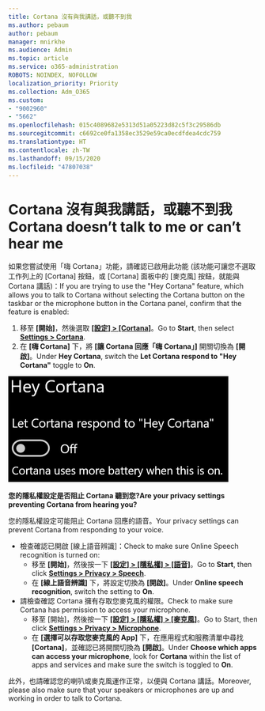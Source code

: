 ```yaml
---
title: Cortana 沒有與我講話，或聽不到我
ms.author: pebaum
author: pebaum
manager: mnirkhe
ms.audience: Admin
ms.topic: article
ms.service: o365-administration
ROBOTS: NOINDEX, NOFOLLOW
localization_priority: Priority
ms.collection: Adm_O365
ms.custom:
- "9002960"
- "5662"
ms.openlocfilehash: 015c4089682e5313d51a05223d82c5f3c29586db
ms.sourcegitcommit: c6692ce0fa1358ec3529e59ca0ecdfdea4cdc759
ms.translationtype: HT
ms.contentlocale: zh-TW
ms.lasthandoff: 09/15/2020
ms.locfileid: "47807038"
---
```

# <a name="cortana-doesnt-talk-to-me-or-cant-hear-me"></a><span data-ttu-id="68c21-102">Cortana 沒有與我講話，或聽不到我</span><span class="sxs-lookup"><span data-stu-id="68c21-102">Cortana doesn’t talk to me or can’t hear me</span></span>

<span data-ttu-id="68c21-103">如果您嘗試使用「嗨 Cortana」功能，請確認已啟用此功能 (該功能可讓您不選取工作列上的 [Cortana] 按鈕，或 [Cortana] 面板中的 [麥克風] 按鈕，就能與 Cortana 講話)：</span><span class="sxs-lookup"><span data-stu-id="68c21-103">If you are trying to use the "Hey Cortana" feature, which allows you to talk to Cortana without selecting the Cortana button on the taskbar or the microphone button in the Cortana panel, confirm that the feature is enabled:</span></span>

1. <span data-ttu-id="68c21-104">移至 **[開始]**，然後選取 **[[設定] > [Cortana]](ms-settings:cortana?activationSource=GetHelp)**。</span><span class="sxs-lookup"><span data-stu-id="68c21-104">Go to **Start**, then select **[Settings > Cortana](ms-settings:cortana?activationSource=GetHelp)**.</span></span>
2. <span data-ttu-id="68c21-105">在 **[嗨 Cortana]** 下，將 **[讓 Cortana 回應「嗨 Cortana」]** 開關切換為 **[開啟]**。</span><span class="sxs-lookup"><span data-stu-id="68c21-105">Under **Hey Cortana**, switch the **Let Cortana respond to "Hey Cortana"** toggle to **On**.</span></span>

![嗨 Cortana](media/hey-cortana.png)

<span data-ttu-id="68c21-107">**您的隱私權設定是否阻止 Cortana 聽到您?**</span><span class="sxs-lookup"><span data-stu-id="68c21-107">**Are your privacy settings preventing Cortana from hearing you?**</span></span>

<span data-ttu-id="68c21-108">您的隱私權設定可能阻止 Cortana 回應的語音。</span><span class="sxs-lookup"><span data-stu-id="68c21-108">Your privacy settings can prevent Cortana from responding to your voice.</span></span>
- <span data-ttu-id="68c21-109">檢查確認已開啟 [線上語音辨識]：</span><span class="sxs-lookup"><span data-stu-id="68c21-109">Check to make sure Online Speech recognition is turned on:</span></span>
    - <span data-ttu-id="68c21-110">移至 **[開始]**，然後按一下 **[[設定] > [隱私權] > [語音]](ms-settings:privacy-speech?activationSource=GetHelp)**。</span><span class="sxs-lookup"><span data-stu-id="68c21-110">Go to **Start**, then click **[Settings > Privacy > Speech](ms-settings:privacy-speech?activationSource=GetHelp)**.</span></span>
    - <span data-ttu-id="68c21-111">在 **[線上語音辨識]** 下，將設定切換為 **[開啟]**。</span><span class="sxs-lookup"><span data-stu-id="68c21-111">Under **Online speech recognition**, switch the setting to **On**.</span></span>
- <span data-ttu-id="68c21-112">請檢查確認 Cortana 擁有存取您麥克風的權限。</span><span class="sxs-lookup"><span data-stu-id="68c21-112">Check to make sure Cortana has permission to access your microphone.</span></span> 
    - <span data-ttu-id="68c21-113">移至 [開始]，然後按一下 **[[設定] > [隱私權] > [麥克風]](ms-settings:privacy-microphone?activationSource=GetHelp)**。</span><span class="sxs-lookup"><span data-stu-id="68c21-113">Go to Start, then click **[Settings > Privacy > Microphone](ms-settings:privacy-microphone?activationSource=GetHelp)**.</span></span>
    - <span data-ttu-id="68c21-114">在 **[選擇可以存取您麥克風的 App]** 下，在應用程式和服務清單中尋找 **[Cortana]**，並確認已將開關切換為 **[開啟]**。</span><span class="sxs-lookup"><span data-stu-id="68c21-114">Under **Choose which apps can access your microphone**, look for **Cortana** within the list of apps and services and make sure the switch is toggled to **On**.</span></span>

<span data-ttu-id="68c21-115">此外，也請確認您的喇叭或麥克風運作正常，以便與 Cortana 講話。</span><span class="sxs-lookup"><span data-stu-id="68c21-115">Moreover, please also make sure that your speakers or microphones are up and working in order to talk to Cortana.</span></span>
